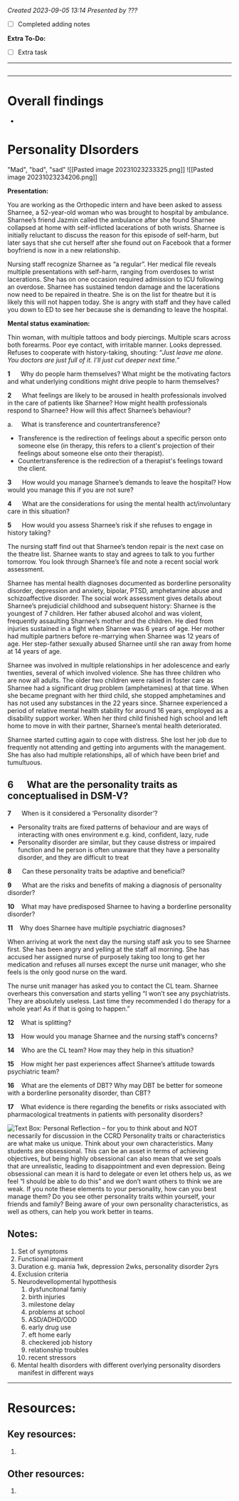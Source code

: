 *Created 2023-09-05 13:14*
*Presented by ???*
- [ ] Completed adding notes

**Extra To-Do:**
- [ ] Extra task
---
```toc
```
---
# Overall findings
- 

# Personality DIsorders 
"Mad", "bad", "sad"
![[Pasted image 20231023233325.png]]
![[Pasted image 20231023234206.png]]

**Presentation:**

You are working as the Orthopedic intern and have been asked to assess Sharnee, a 52-year-old woman who was brought to hospital by ambulance. Sharnee’s friend Jazmin called the ambulance after she found Sharnee collapsed at home with self-inflicted lacerations of both wrists. Sharnee is initially reluctant to discuss the reason for this episode of self-harm, but later says that she cut herself after she found out on Facebook that a former boyfriend is now in a new relationship.  

Nursing staff recognize Sharnee as “a regular”. Her medical file reveals multiple presentations with self-harm, ranging from overdoses to wrist lacerations. She has on one occasion required admission to ICU following an overdose. Sharnee has sustained tendon damage and the lacerations now need to be repaired in theatre. She is on the list for theatre but it is likely this will not happen today. She is angry with staff and they have called you down to ED to see her because she is demanding to leave the hospital.

**Mental status examination:**

Thin woman, with multiple tattoos and body piercings. Multiple scars across both forearms. Poor eye contact, with irritable manner. Looks depressed. Refuses to cooperate with history-taking, shouting: “_Just leave me alone. You doctors are just full of it. I’ll just cut deeper next time.”_

**1**      Why do people harm themselves? What might be the motivating factors and what underlying conditions might drive people to harm themselves?

**2**      What feelings are likely to be aroused in health professionals involved in the care of patients like Sharnee? How might health professionals respond to Sharnee? How will this affect Sharnee’s behaviour?

a.     What is transference and countertransference?
- Transference is the redirection of feelings about a specific person onto someone else (in therapy, this refers to a client's projection of their feelings about someone else onto their therapist). 
- Countertransference is the redirection of a therapist's feelings toward the client.

**3**      How would you manage Sharnee’s demands to leave the hospital? How would you manage this if you are not sure?

**4**      What are the considerations for using the mental health act/involuntary care in this situation?

**5**      How would you assess Sharnee’s risk if she refuses to engage in history taking?

The nursing staff find out that Sharnee’s tendon repair is the next case on the theatre list. Sharnee wants to stay and agrees to talk to you further tomorrow. You look through Sharnee’s file and note a recent social work assessment.

Sharnee has mental health diagnoses documented as borderline personality disorder, depression and anxiety, bipolar, PTSD, amphetamine abuse and schizoaffective disorder. The social work assessment gives details about Sharnee’s prejudicial childhood and subsequent history: Sharnee is the youngest of 7 children. Her father abused alcohol and was violent, frequently assaulting Sharnee’s mother and the children. He died from injuries sustained in a fight when Sharnee was 6 years of age. Her mother had multiple partners before re-marrying when Sharnee was 12 years of age. Her step-father sexually abused Sharnee until she ran away from home at 14 years of age.

Sharnee was involved in multiple relationships in her adolescence and early twenties, several of which involved violence. She has three children who are now all adults. The older two children were raised in foster care as Sharnee had a significant drug problem (amphetamines) at that time. When she became pregnant with her third child, she stopped amphetamines and has not used any substances in the 22 years since. Sharnee experienced a period of relative mental health stability for around 16 years, employed as a disability support worker. When her third child finished high school and left home to move in with their partner, Sharnee’s mental health deteriorated.

Sharnee started cutting again to cope with distress. She lost her job due to frequently not attending and getting into arguments with the management. She has also had multiple relationships, all of which have been brief and tumultuous.

**6**      What are the personality traits as conceptualised in DSM-V?
- 

**7**      When is it considered a ‘Personality disorder’?
- Personality traits are fixed patterns of behaviour and are ways of interacting with ones environment e.g. kind, confident, lazy, rude
- Personality disorder are similar, but they cause distress or impaired function and he person is often unaware that they have a personality disorder, and they are difficult to treat

**8**      Can these personality traits be adaptive and beneficial?  

**9**      What are the risks and benefits of making a diagnosis of personality disorder?

**10**    What may have predisposed Sharnee to having a borderline personality disorder?

**11**    Why does Sharnee have multiple psychiatric diagnoses?

When arriving at work the next day the nursing staff ask you to see Sharnee first. She has been angry and yelling at the staff all morning. She has accused her assigned nurse of purposely taking too long to get her medication and refuses all nurses except the nurse unit manager, who she feels is the only good nurse on the ward.

The nurse unit manager has asked you to contact the CL team. Sharnee overhears this conversation and starts yelling “I won’t see any psychiatrists. They are absolutely useless. Last time they recommended I do therapy for a whole year! As if that is going to happen.”

**12**    What is splitting?

**13**    How would you manage Sharnee and the nursing staff’s concerns?

**14**    Who are the CL team? How may they help in this situation?

**15**    How might her past experiences affect Sharnee’s attitude towards psychiatric team?

**16**    What are the elements of DBT? Why may DBT be better for someone with a borderline personality disorder, than CBT?

**17**    What evidence is there regarding the benefits or risks associated with pharmacological treatments in patients with personality disorders?

![Text Box:  Personal Reflection – for you to think about and NOT necessarily for discussion in the CCRD
Personality traits or characteristics are what make us unique. Think about your own characteristics. Many students are obsessional. This can be an asset in terms of achieving objectives, but being highly obsessional can also mean that we set goals that are unrealistic, leading to disappointment and even depression. Being obsessional can mean it is hard to delegate or even let others help us, as we feel “I should be able to do this” and we don’t want others to think we are weak. If you note these elements to your personality, how can you best manage them? 
Do you see other personality traits within yourself, your friends and family? Being aware of your own personality characteristics, as well as others, can help you work better in teams.](file:////Users/nanthi/Library/Group%20Containers/UBF8T346G9.Office/TemporaryItems/msohtmlclip/clip_image002.png)



## Notes:
1. Set of symptoms
2. Functional impairment
3. Duration e.g. mania 1wk, depression 2wks, personality disorder 2yrs
4. Exclusion criteria
5. Neurodevellopmental hypotthesis 
	1. dysfuncitonal famiy
	2. birth injuries
	3. milestone delay
	4. problems at school
	5. ASD/ADHD/ODD
	6. early drug use
	7. eft home early
	8. checkered job history
	9. relationship troubles
	10. recent stressors 
6. Mental health disorders with different overlying personality disorders manifest in different ways 
---

# Resources:
## Key resources:
1. 

## Other resources:
1. 